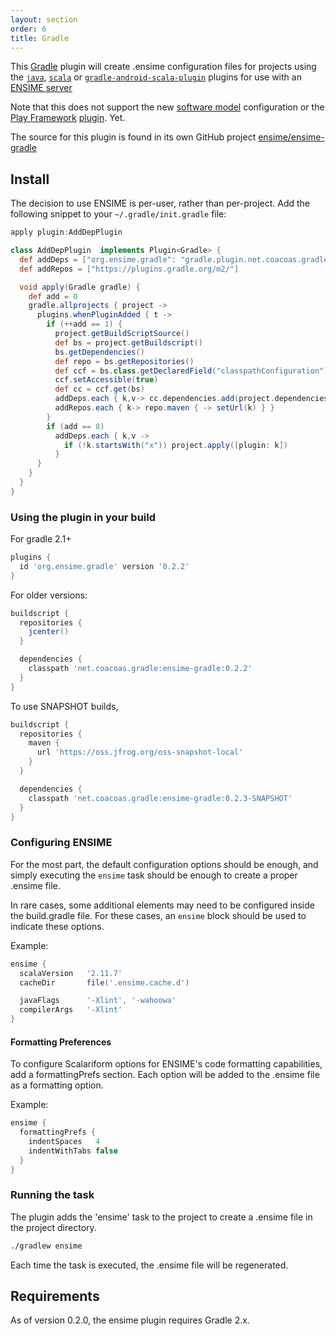 ```yaml
---
layout: section
order: 6
title: Gradle
---
```


This [Gradle](https://gradle.org) plugin will create .ensime configuration files for projects using the [`java`](https://docs.gradle.org/current/userguide/java_plugin.html), [`scala`](https://docs.gradle.org/current/userguide/scala_plugin.html) or [`gradle-android-scala-plugin`](https://github.com/saturday06/gradle-android-scala-plugin) plugins for use with an [ENSIME server](https://github.com/ensime/ensime-server)

Note that this does not support the new [software model](https://docs.gradle.org/current/userguide/pt06.html) configuration or the [Play Framework](https://playframework.com) [plugin](https://docs.gradle.org/current/userguide/play_plugin.html).  Yet.

The source for this plugin is found in its own GitHub project [ensime/ensime-gradle](https://github.com/ensime/ensime-gradle)

## Install
The decision to use ENSIME is per-user, rather than per-project. Add the following snippet to your `~/.gradle/init.gradle` file:

```groovy
apply plugin:AddDepPlugin

class AddDepPlugin  implements Plugin<Gradle> {
  def addDeps = ["org.ensime.gradle": "gradle.plugin.net.coacoas.gradle:ensime-gradle:0.2.2"]
  def addRepos = ["https://plugins.gradle.org/m2/"]

  void apply(Gradle gradle) {
    def add = 0
    gradle.allprojects { project ->
      plugins.whenPluginAdded { t ->
        if (++add == 1) {
          project.getBuildScriptSource()
          def bs = project.getBuildscript()
          bs.getDependencies()
          def repo = bs.getRepositories()
          def ccf = bs.class.getDeclaredField("classpathConfiguration")
          ccf.setAccessible(true)
          def cc = ccf.get(bs)
          addDeps.each { k,v-> cc.dependencies.add(project.dependencies.create(v))}
          addRepos.each { k-> repo.maven { -> setUrl(k) } }
        }
        if (add == 8)
          addDeps.each { k,v ->
            if (!k.startsWith("x")) project.apply([plugin: k])
          }
      }
    }
  }
}
```

### Using the plugin in your build

For gradle 2.1+ 

```groovy
plugins {
  id 'org.ensime.gradle' version '0.2.2'
}
```

For older versions:

```groovy
buildscript { 
  repositories { 
    jcenter()
  }

  dependencies {
    classpath 'net.coacoas.gradle:ensime-gradle:0.2.2'
  }
}
```

To use SNAPSHOT builds, 

```groovy
buildscript { 
  repositories { 
    maven { 
      url 'https://oss.jfrog.org/oss-snapshot-local'
    }
  }

  dependencies {
    classpath 'net.coacoas.gradle:ensime-gradle:0.2.3-SNAPSHOT'
  }
}
```

### Configuring ENSIME

For the most part, the default configuration options should be
enough, and simply executing the `ensime` task should be enough
to create a proper .ensime file.

In rare cases, some additional elements may need to be configured
inside the build.gradle file.  For these cases, an `ensime` block
should be used to indicate these options.

Example:

```groovy
ensime {
  scalaVersion   '2.11.7'
  cacheDir       file('.ensime.cache.d')

  javaFlags      '-Xlint', '-wahoowa'
  compilerArgs   '-Xlint'
}
```

#### Formatting Preferences

To configure Scalariform options for ENSIME's code formatting 
capabilities, add a formattingPrefs section.  Each option 
will be added to the .ensime file as a formatting option. 

Example:

```groovy
ensime { 
  formattingPrefs { 
    indentSpaces   4
    indentWithTabs false
  }
}
```

### Running the task

The plugin adds the 'ensime' task to the project to create a .ensime file in the project directory.

```bash
./gradlew ensime
```

Each time the task is executed, the .ensime file will be regenerated.

## Requirements

As of version 0.2.0, the ensime plugin requires Gradle 2.x. 
